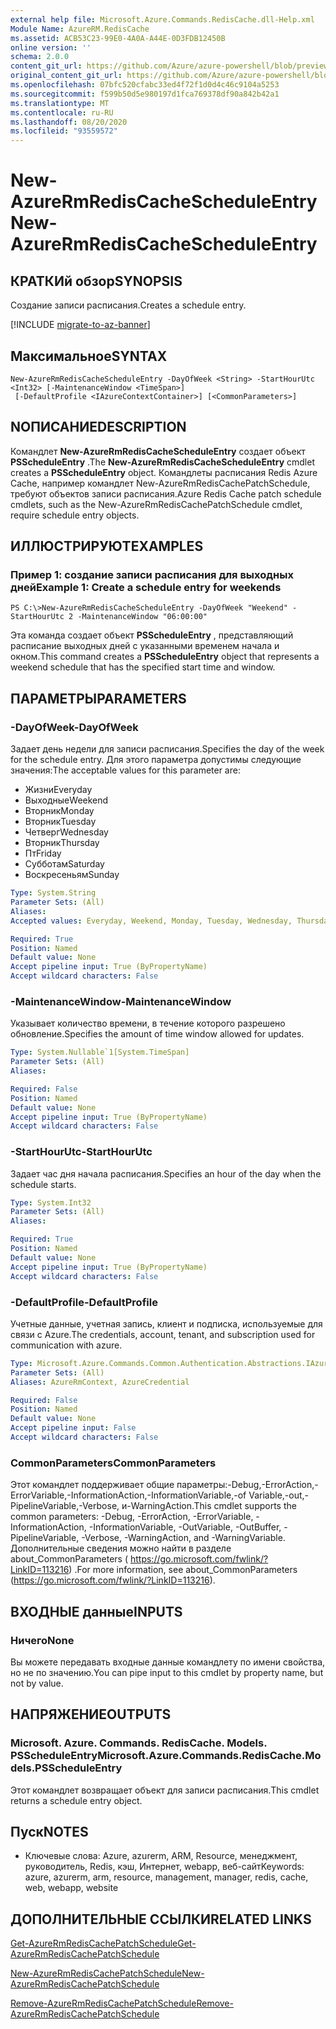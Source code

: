 ```yaml
---
external help file: Microsoft.Azure.Commands.RedisCache.dll-Help.xml
Module Name: AzureRM.RedisCache
ms.assetid: ACB53C23-99E0-4A0A-A44E-0D3FDB12450B
online version: ''
schema: 2.0.0
content_git_url: https://github.com/Azure/azure-powershell/blob/preview/src/ResourceManager/RedisCache/Commands.RedisCache/help/New-AzureRmRedisCacheScheduleEntry.md
original_content_git_url: https://github.com/Azure/azure-powershell/blob/preview/src/ResourceManager/RedisCache/Commands.RedisCache/help/New-AzureRmRedisCacheScheduleEntry.md
ms.openlocfilehash: 07bfc520cfabc33ed4f72f1d0d4c46c9104a5253
ms.sourcegitcommit: f599b50d5e980197d1fca769378df90a842b42a1
ms.translationtype: MT
ms.contentlocale: ru-RU
ms.lasthandoff: 08/20/2020
ms.locfileid: "93559572"
---
```

# <span data-ttu-id="c7f12-101">New-AzureRmRedisCacheScheduleEntry</span><span class="sxs-lookup"><span data-stu-id="c7f12-101">New-AzureRmRedisCacheScheduleEntry</span></span>

## <span data-ttu-id="c7f12-102">КРАТКИй обзор</span><span class="sxs-lookup"><span data-stu-id="c7f12-102">SYNOPSIS</span></span>
<span data-ttu-id="c7f12-103">Создание записи расписания.</span><span class="sxs-lookup"><span data-stu-id="c7f12-103">Creates a schedule entry.</span></span>

[!INCLUDE [migrate-to-az-banner](../../includes/migrate-to-az-banner.md)]

## <span data-ttu-id="c7f12-104">Максимальное</span><span class="sxs-lookup"><span data-stu-id="c7f12-104">SYNTAX</span></span>

```
New-AzureRmRedisCacheScheduleEntry -DayOfWeek <String> -StartHourUtc <Int32> [-MaintenanceWindow <TimeSpan>]
 [-DefaultProfile <IAzureContextContainer>] [<CommonParameters>]
```

## <span data-ttu-id="c7f12-105">NОПИСАНИЕ</span><span class="sxs-lookup"><span data-stu-id="c7f12-105">DESCRIPTION</span></span>
<span data-ttu-id="c7f12-106">Командлет **New-AzureRmRedisCacheScheduleEntry** создает объект **PSScheduleEntry** .</span><span class="sxs-lookup"><span data-stu-id="c7f12-106">The **New-AzureRmRedisCacheScheduleEntry** cmdlet creates a **PSScheduleEntry** object.</span></span>
<span data-ttu-id="c7f12-107">Командлеты расписания Redis Azure Cache, например командлет New-AzureRmRedisCachePatchSchedule, требуют объектов записи расписания.</span><span class="sxs-lookup"><span data-stu-id="c7f12-107">Azure Redis Cache patch schedule cmdlets, such as the New-AzureRmRedisCachePatchSchedule cmdlet, require schedule entry objects.</span></span>

## <span data-ttu-id="c7f12-108">ИЛЛЮСТРИРУЮТ</span><span class="sxs-lookup"><span data-stu-id="c7f12-108">EXAMPLES</span></span>

### <span data-ttu-id="c7f12-109">Пример 1: создание записи расписания для выходных дней</span><span class="sxs-lookup"><span data-stu-id="c7f12-109">Example 1: Create a schedule entry for weekends</span></span>
```
PS C:\>New-AzureRmRedisCacheScheduleEntry -DayOfWeek "Weekend" -StartHourUtc 2 -MaintenanceWindow "06:00:00"
```

<span data-ttu-id="c7f12-110">Эта команда создает объект **PSScheduleEntry** , представляющий расписание выходных дней с указанными временем начала и окном.</span><span class="sxs-lookup"><span data-stu-id="c7f12-110">This command creates a **PSScheduleEntry** object that represents a weekend schedule that has the specified start time and window.</span></span>

## <span data-ttu-id="c7f12-111">ПАРАМЕТРЫ</span><span class="sxs-lookup"><span data-stu-id="c7f12-111">PARAMETERS</span></span>

### <span data-ttu-id="c7f12-112">-DayOfWeek</span><span class="sxs-lookup"><span data-stu-id="c7f12-112">-DayOfWeek</span></span>
<span data-ttu-id="c7f12-113">Задает день недели для записи расписания.</span><span class="sxs-lookup"><span data-stu-id="c7f12-113">Specifies the day of the week for the schedule entry.</span></span>
<span data-ttu-id="c7f12-114">Для этого параметра допустимы следующие значения:</span><span class="sxs-lookup"><span data-stu-id="c7f12-114">The acceptable values for this parameter are:</span></span>

- <span data-ttu-id="c7f12-115">Жизни</span><span class="sxs-lookup"><span data-stu-id="c7f12-115">Everyday</span></span> 
- <span data-ttu-id="c7f12-116">Выходные</span><span class="sxs-lookup"><span data-stu-id="c7f12-116">Weekend</span></span> 
- <span data-ttu-id="c7f12-117">Вторник</span><span class="sxs-lookup"><span data-stu-id="c7f12-117">Monday</span></span> 
- <span data-ttu-id="c7f12-118">Вторник</span><span class="sxs-lookup"><span data-stu-id="c7f12-118">Tuesday</span></span> 
- <span data-ttu-id="c7f12-119">Четверг</span><span class="sxs-lookup"><span data-stu-id="c7f12-119">Wednesday</span></span> 
- <span data-ttu-id="c7f12-120">Вторник</span><span class="sxs-lookup"><span data-stu-id="c7f12-120">Thursday</span></span> 
- <span data-ttu-id="c7f12-121">Пт</span><span class="sxs-lookup"><span data-stu-id="c7f12-121">Friday</span></span> 
- <span data-ttu-id="c7f12-122">Субботам</span><span class="sxs-lookup"><span data-stu-id="c7f12-122">Saturday</span></span> 
- <span data-ttu-id="c7f12-123">Воскресеньям</span><span class="sxs-lookup"><span data-stu-id="c7f12-123">Sunday</span></span>

```yaml
Type: System.String
Parameter Sets: (All)
Aliases: 
Accepted values: Everyday, Weekend, Monday, Tuesday, Wednesday, Thursday, Friday, Saturday, Sunday

Required: True
Position: Named
Default value: None
Accept pipeline input: True (ByPropertyName)
Accept wildcard characters: False
```

### <span data-ttu-id="c7f12-124">-MaintenanceWindow</span><span class="sxs-lookup"><span data-stu-id="c7f12-124">-MaintenanceWindow</span></span>
<span data-ttu-id="c7f12-125">Указывает количество времени, в течение которого разрешено обновление.</span><span class="sxs-lookup"><span data-stu-id="c7f12-125">Specifies the amount of time window allowed for updates.</span></span>

```yaml
Type: System.Nullable`1[System.TimeSpan]
Parameter Sets: (All)
Aliases: 

Required: False
Position: Named
Default value: None
Accept pipeline input: True (ByPropertyName)
Accept wildcard characters: False
```

### <span data-ttu-id="c7f12-126">-StartHourUtc</span><span class="sxs-lookup"><span data-stu-id="c7f12-126">-StartHourUtc</span></span>
<span data-ttu-id="c7f12-127">Задает час дня начала расписания.</span><span class="sxs-lookup"><span data-stu-id="c7f12-127">Specifies an hour of the day when the schedule starts.</span></span>

```yaml
Type: System.Int32
Parameter Sets: (All)
Aliases: 

Required: True
Position: Named
Default value: None
Accept pipeline input: True (ByPropertyName)
Accept wildcard characters: False
```

### <span data-ttu-id="c7f12-128">-DefaultProfile</span><span class="sxs-lookup"><span data-stu-id="c7f12-128">-DefaultProfile</span></span>
<span data-ttu-id="c7f12-129">Учетные данные, учетная запись, клиент и подписка, используемые для связи с Azure.</span><span class="sxs-lookup"><span data-stu-id="c7f12-129">The credentials, account, tenant, and subscription used for communication with azure.</span></span>

```yaml
Type: Microsoft.Azure.Commands.Common.Authentication.Abstractions.IAzureContextContainer
Parameter Sets: (All)
Aliases: AzureRmContext, AzureCredential

Required: False
Position: Named
Default value: None
Accept pipeline input: False
Accept wildcard characters: False
```

### <span data-ttu-id="c7f12-130">CommonParameters</span><span class="sxs-lookup"><span data-stu-id="c7f12-130">CommonParameters</span></span>
<span data-ttu-id="c7f12-131">Этот командлет поддерживает общие параметры:-Debug,-ErrorAction,-ErrorVariable,-InformationAction,-InformationVariable,-of Variable,-out,-PipelineVariable,-Verbose, и-WarningAction.</span><span class="sxs-lookup"><span data-stu-id="c7f12-131">This cmdlet supports the common parameters: -Debug, -ErrorAction, -ErrorVariable, -InformationAction, -InformationVariable, -OutVariable, -OutBuffer, -PipelineVariable, -Verbose, -WarningAction, and -WarningVariable.</span></span> <span data-ttu-id="c7f12-132">Дополнительные сведения можно найти в разделе about_CommonParameters ( https://go.microsoft.com/fwlink/?LinkID=113216) .</span><span class="sxs-lookup"><span data-stu-id="c7f12-132">For more information, see about_CommonParameters (https://go.microsoft.com/fwlink/?LinkID=113216).</span></span>

## <span data-ttu-id="c7f12-133">ВХОДНЫЕ данные</span><span class="sxs-lookup"><span data-stu-id="c7f12-133">INPUTS</span></span>

### <span data-ttu-id="c7f12-134">Ничего</span><span class="sxs-lookup"><span data-stu-id="c7f12-134">None</span></span>
<span data-ttu-id="c7f12-135">Вы можете передавать входные данные командлету по имени свойства, но не по значению.</span><span class="sxs-lookup"><span data-stu-id="c7f12-135">You can pipe input to this cmdlet by property name, but not by value.</span></span>

## <span data-ttu-id="c7f12-136">НАПРЯЖЕНИЕ</span><span class="sxs-lookup"><span data-stu-id="c7f12-136">OUTPUTS</span></span>

### <span data-ttu-id="c7f12-137">Microsoft. Azure. Commands. RedisCache. Models. PSScheduleEntry</span><span class="sxs-lookup"><span data-stu-id="c7f12-137">Microsoft.Azure.Commands.RedisCache.Models.PSScheduleEntry</span></span>
<span data-ttu-id="c7f12-138">Этот командлет возвращает объект для записи расписания.</span><span class="sxs-lookup"><span data-stu-id="c7f12-138">This cmdlet returns a schedule entry object.</span></span>

## <span data-ttu-id="c7f12-139">Пуск</span><span class="sxs-lookup"><span data-stu-id="c7f12-139">NOTES</span></span>
* <span data-ttu-id="c7f12-140">Ключевые слова: Azure, azurerm, ARM, Resource, менеджмент, руководитель, Redis, кэш, Интернет, webapp, веб-сайт</span><span class="sxs-lookup"><span data-stu-id="c7f12-140">Keywords: azure, azurerm, arm, resource, management, manager, redis, cache, web, webapp, website</span></span>

## <span data-ttu-id="c7f12-141">ДОПОЛНИТЕЛЬНЫЕ ССЫЛКИ</span><span class="sxs-lookup"><span data-stu-id="c7f12-141">RELATED LINKS</span></span>

[<span data-ttu-id="c7f12-142">Get-AzureRmRedisCachePatchSchedule</span><span class="sxs-lookup"><span data-stu-id="c7f12-142">Get-AzureRmRedisCachePatchSchedule</span></span>](./Get-AzureRmRedisCachePatchSchedule.md)

[<span data-ttu-id="c7f12-143">New-AzureRmRedisCachePatchSchedule</span><span class="sxs-lookup"><span data-stu-id="c7f12-143">New-AzureRmRedisCachePatchSchedule</span></span>](./New-AzureRmRedisCachePatchSchedule.md)

[<span data-ttu-id="c7f12-144">Remove-AzureRmRedisCachePatchSchedule</span><span class="sxs-lookup"><span data-stu-id="c7f12-144">Remove-AzureRmRedisCachePatchSchedule</span></span>](./Remove-AzureRmRedisCachePatchSchedule.md)


